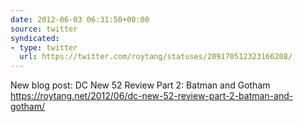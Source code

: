 ```yaml
---
date: 2012-06-03 06:31:50+00:00
source: twitter
syndicated:
- type: twitter
  url: https://twitter.com/roytang/statuses/209170512323166208/
---
```


New blog post: DC New 52 Review Part 2: Batman and Gotham https://roytang.net/2012/06/dc-new-52-review-part-2-batman-and-gotham/